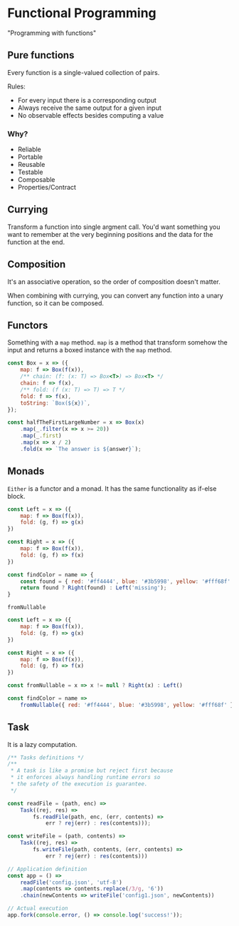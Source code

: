 # Functional Programming

"Programming with functions"

## Pure functions

Every function is a single-valued collection of pairs.

Rules:

* For every input there is a corresponding output
* Always receive the same output for a given input
* No observable effects besides computing a value

### Why?

* Reliable
* Portable
* Reusable
* Testable
* Composable
* Properties/Contract

## Currying

Transform a function into single argment call. You'd want something you want to remember at the very beginning positions and the data for the function at the end.

## Composition

It's an associative operation, so the order of composition doesn't matter.

When combining with currying, you can convert any function into a unary function, so it can be composed.

## Functors

Something with a `map` method. `map` is a method that transform somehow the input and returns a boxed instance with the `map` method.
```js
const Box = x => ({
    map: f => Box(f(x)),
    /** chain: (f: (x: T) => Box<T>) => Box<T> */
    chain: f => f(x),
    /** fold: (f (x: T) => T) => T */
    fold: f => f(x),
    toString: `Box(${x})`,
});

const halfTheFirstLargeNumber = x => Box(x)
    .map(_.filter(x => x >= 20))
    .map(_.first)
    .map(x => x / 2)
    .fold(x => `The answer is ${answer}`);
```

## Monads

`Either` is a functor and a monad. It has the same functionality as if-else block.
```js
const Left = x => ({
    map: f => Box(f(x)),
    fold: (g, f) => g(x)
})

const Right = x => ({
    map: f => Box(f(x)),
    fold: (g, f) => f(x)
})

const findColor = name => {
    const found = { red: '#ff4444', blue: '#3b5998', yellow: '#fff68f' }[name];
    return found ? Right(found) : Left('missing');
}
```

`fromNullable`
```js
const Left = x => ({
    map: f => Box(f(x)),
    fold: (g, f) => g(x)
})

const Right = x => ({
    map: f => Box(f(x)),
    fold: (g, f) => f(x)
})

const fromNullable = x => x != null ? Right(x) : Left()

const findColor = name => 
    fromNullable({ red: '#ff4444', blue: '#3b5998', yellow: '#fff68f' }[name]);
```

## Task

It is a lazy computation.
```js
/** Tasks definitions */
/** 
 * A task is like a promise but reject first because
 * it enforces always handling runtime errors so
 * the safety of the execution is guarantee.
 */

const readFile = (path, enc) =>
    Task((rej, res) =>
        fs.readFile(path, enc, (err, contents) =>
            err ? rej(err) : res(contents)));

const writeFile = (path, contents) =>
    Task((rej, res) =>
        fs.writeFile(path, contents, (err, contents) =>
            err ? rej(err) : res(contents)))

// Application definition
const app = () =>
    readFile('config.json', 'utf-8')
    .map(contents => contents.replace(/3/g, '6'))
    .chain(newContents => writeFile('config1.json', newContents))

// Actual execution
app.fork(console.error, () => console.log('success!'));
```
